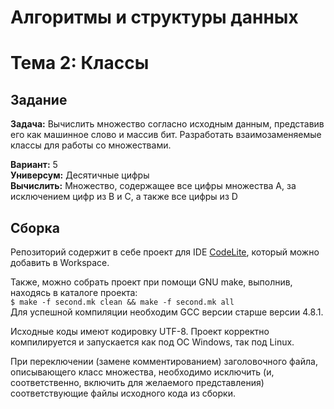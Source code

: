 ﻿# Алгоритмы и структуры данных
# Тема 2: Классы
## Задание
**Задача:** Вычислить множество согласно исходным данным, представив его как машинное слово и массив бит. Разработать взаимозаменяемые классы для работы со множествами.

**Вариант:** 5  
**Универсум:** Десятичные цифры  
**Вычислить:** Множество, содержащее все цифры множества A, за исключением цифр из B и C, а также все цифры из D   

## Сборка
Репозиторий содержит в себе проект для IDE [CodeLite](https://codelite.org/), который можно добавить в Workspace.  

Также, можно собрать проект при помощи GNU make, выполнив, находясь в каталоге проекта:  
```$ make -f second.mk clean && make -f second.mk all```  
Для успешной компиляции необходим GCC версии старше версии 4.8.1.

Исходные коды имеют кодировку UTF-8.
Проект корректно компилируется и запускается как под ОС Windows, так под Linux.

При переключении (замене комментированием) заголовочного файла, описывающего класс множества, необходимо исключить (и, соответственно, включить для желаемого представления) соответствующие файлы исходного кода из сборки.